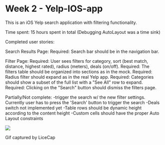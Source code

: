 Week 2 - Yelp-IOS-app
============
This is an iOS Yelp search application with filtering functionality. 

Time spent: 15 hours spent in total 
(Debugging AutoLayout was a time sink)

Completed user stories:

Search Results Page:
Required: Search bar should be in the navigation bar.

Filter Page:
Required: User sees filters for category, sort (best match, distance, highest rated), radius (meters), deals (on/off).
Required: The filters table should be organized into sections as in the mock.
Required: Radius filter should expand as in the real Yelp app.
Required: Categories should show a subset of the full list with a "See All" row to expand.
Required: Clicking on the "Search" button should dismiss the filters page. 

Partially/Not complete: 
-trigger the search w/ the new filter settings. Currently user has to press the 'Search' button to trigger the search
-Deals switch not implemented yet
-Table rows should be dynamic height according to the content height
-Custom cells should have the proper Auto Layout constraints


<img src="https://github.com/sdatla/Yelp-IOS-app/blob/master/YelpProject/yelp_app.gif" />



Gif captured by LiceCap
